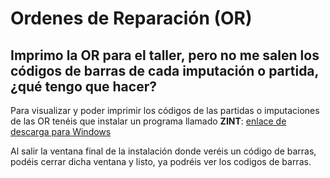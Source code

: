 # Ordenes de Reparación \(OR\)

## Imprimo la OR para el taller, pero no me salen los códigos de barras de cada imputación o partida, ¿qué tengo que hacer?

Para visualizar y poder imprimir los códigos de las partidas o imputaciones de las OR tenéis que instalar un programa llamado **ZINT**: [enlace de descarga para Windows](https://github.com/downloads/zint/zint/Setup_Zint_2.4.2.0.exe)

Al salir la ventana final de la instalación donde veréis un código de barras, podéis cerrar dicha ventana y listo, ya podréis ver los codigos de barras.



